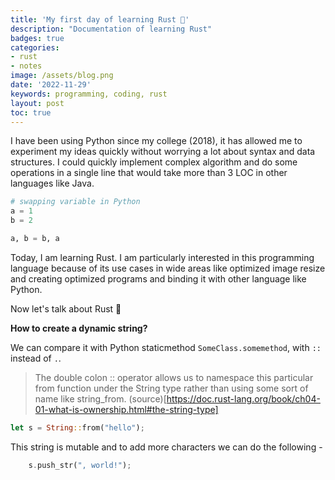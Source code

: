 ```yaml
---
title: 'My first day of learning Rust 🦀'
description: "Documentation of learning Rust"
badges: true
categories:
- rust
- notes
image: /assets/blog.png
date: '2022-11-29'
keywords: programming, coding, rust
layout: post
toc: true
---
```


I have been using Python since my college (2018), it has allowed me to experiment my ideas quickly without worrying a lot about syntax and data structures.
I could quickly implement complex algorithm and do some operations in a single line that would take more than 3 LOC in other languages like Java.

```python
# swapping variable in Python
a = 1
b = 2

a, b = b, a
```

Today, I am learning Rust. I am particularly interested in this programming language because of its use cases in wide areas like optimized image resize and creating optimized programs and binding it with other language like Python.

Now let's talk about Rust 🦀

**How to create a dynamic string?**

We can compare it with Python staticmethod `SomeClass.somemethod`, with `::` instead of `.`.

> The double colon :: operator allows us to namespace this particular from function under the String type rather than using some sort of name like string_from. (source)[https://doc.rust-lang.org/book/ch04-01-what-is-ownership.html#the-string-type]

```rust
let s = String::from("hello");
```

This string is mutable and to add more characters we can do the following -
```rust
    s.push_str(", world!");
```

<!-- ## Memory Management in Rust (Owenership) -->
